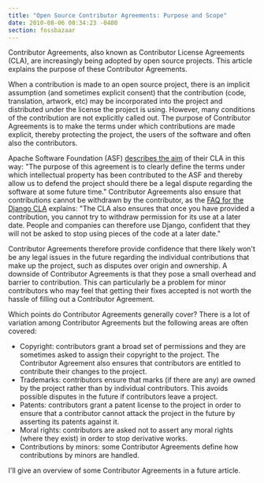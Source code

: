 ```yaml
---
title: "Open Source Contributor Agreements: Purpose and Scope"
date: 2010-08-06 08:34:23 -0400
section: fossbazaar
---
```


Contributor Agreements, also known as Contributor License Agreements
(CLA), are increasingly being adopted by open source projects.  This
article explains the purpose of these Contributor Agreements.

When a contribution is made to an open source project, there is an
implicit assumption (and sometimes explicit consent) that the
contribution (code, translation, artwork, etc) may be incorporated into
the project and distributed under the license the project is using.
However, many conditions of the contribution are not explicitly called
out.  The purpose of Contributor Agreements is to make the terms under
which contributions are made explicit, thereby protecting the project,
the users of the software and often also the contributors.

Apache Software Foundation (ASF) <a href =
"http://www.apache.org/licenses/#clas">describes the aim</a> of their
CLA in this way: "The purpose of this agreement is to clearly define the
terms under which intellectual property has been contributed to the ASF
and thereby allow us to defend the project should there be a legal
dispute regarding the software at some future time."  Contributor
Agreements also ensure that contributions cannot be withdrawn by the
contributor, as the <a href =
"https://www.djangoproject.com/foundation/cla/faq/">FAQ for the Django
CLA</a> explains: "The CLA also ensures that once you have provided a
contribution, you cannot try to withdraw permission for its use at a
later date.  People and companies can therefore use Django, confident
that they will not be asked to stop using pieces of the code at a later
date."

Contributor Agreements therefore provide confidence that there likely
won't be any legal issues in the future regarding the individual
contributions that make up the project, such as disputes over origin and
ownership.  A downside of Contributor Agreements is that they pose a
small overhead and barrier to contribution.  This can particularly be a
problem for minor contributors who may feel that getting their fixes
accepted is not worth the hassle of filling out a Contributor Agreement.

Which points do Contributor Agreements generally cover?  There is a lot
of variation among Contributor Agreements but the following areas are
often covered:

<ul>

<li>Copyright: contributors grant a broad set of permissions and they
are sometimes asked to assign their copyright to the project.  The
Contributor Agreement also ensures that contributors are entitled to
contribute their changes to the project.</li>

<li>Trademarks: contributors ensure that marks (if there are any) are
owned by the project rather than by individual contributors.  This
avoids possible disputes in the future if contributors leave a
project.</li>

<li>Patents: contributors grant a patent license to the project in order
to ensure that a contributor cannot attack the project in the future by
asserting its patents against it.</li>

<li>Moral rights: contributors are asked not to assert any moral rights
(where they exist) in order to stop derivative works.</li>

<li>Contributions by minors: some Contributor Agreements define how
contributions by minors are handled.</li>

</ul>

I'll give an overview of some Contributor Agreements in a future
article.

